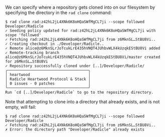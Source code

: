 We can specify where a repository gets cloned into on our filesystem
by specifying the directory in the `rad clone` command:

```
$ rad clone rad:z42hL2jL4XNk6K8oHQaSWfMgCL7ji --scope followed Developer/Radicle
✓ Seeding policy updated for rad:z42hL2jL4XNk6K8oHQaSWfMgCL7ji with scope 'followed'
✓ Fetching rad:z42hL2jL4XNk6K8oHQaSWfMgCL7ji from z6MknSL…StBU8Vi..
✓ Creating checkout in ./Developer/Radicle..
✓ Remote alice@z6MknSLrJoTcukLrE435hVNQT4JUhbvWLX4kUzqkEStBU8Vi added
✓ Remote-tracking branch alice@z6MknSLrJoTcukLrE435hVNQT4JUhbvWLX4kUzqkEStBU8Vi/master created for z6MknSL…StBU8Vi
✓ Repository successfully cloned under [..]/Developer/Radicle/
╭────────────────────────────────────╮
│ heartwood                          │
│ Radicle Heartwood Protocol & Stack │
│ 0 issues · 0 patches               │
╰────────────────────────────────────╯
Run `cd [..]/Developer/Radicle` to go to the repository directory.
```

Note that attempting to clone into a directory that already exists,
and is not empty, will fail:

``` (fail)
$ rad clone rad:z42hL2jL4XNk6K8oHQaSWfMgCL7ji --scope followed Developer/Radicle
✓ Fetching rad:z42hL2jL4XNk6K8oHQaSWfMgCL7ji from z6MknSL…StBU8Vi..
✗ Error: the directory path "Developer/Radicle" already exists
```
